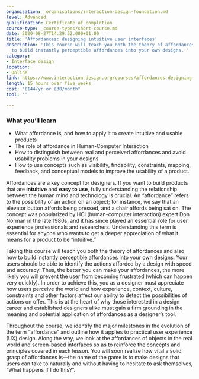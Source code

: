 ```yaml
---
organisation: _organisations/interaction-design-foundation.md
level: Advanced
qualification: Certificate of completion
course-type: _course-types/short-course.md
date: 2020-08-27T14:29:52.000+01:00
title: 'Affordances: designing intuitive user interfaces'
description: 'This course will teach you both the theory of affordances and also how
  to build instantly perceptible affordances into your own designs. '
category:
- Interface design
location:
- Online
link: https://www.interaction-design.org/courses/affordances-designing-intuitive-user-interfaces
length: 15 hours over five weeks
cost: "£144/yr or £30/month"
tool: ''

---
```

### What you’ll learn

* What affordance is, and how to apply it to create intuitive and usable products
* The role of affordance in Human-Computer Interaction
* How to distinguish between real and perceived affordances and avoid usability problems in your designs
* How to use concepts such as visibility, findability, constraints, mapping, feedback, and conceptual models to improve the usability of a product.

Affordances are a key concept for designers. If you want to build products that are **intuitive** and **easy to use**, fully understanding the relationship between the human mind and technology is crucial. An “affordance” refers to the possibility of an action on an object; for instance, we say that an elevator button affords being pressed, and a chair affords being sat on. The concept was popularized by HCI (human-computer interaction) expert Don Norman in the late 1980s, and it has since played an essential role for user experience professionals and researchers. Understanding this term is essential for anyone who wants to get a deeper appreciation of what it means for a product to be “intuitive.”

Taking this course will teach you both the theory of affordances and also how to build instantly perceptible affordances into your own designs. Your users should be able to identify the actions afforded by a design with speed and accuracy. Thus, the better you can make your affordances, the more likely you will prevent the user from becoming frustrated (which can happen very quickly). In order to achieve this, you as a designer must appreciate how users perceive the world and how experience, context, culture, constraints and other factors affect our ability to detect the possibilities of actions on offer. This is at the heart of why those interested in a design career and established designers alike must gain a firm grounding in the meaning and potential application of affordances as a designer’s tool.

Throughout the course, we identify the major milestones in the evolution of the term “affordance” and outline how it applies to practical user experience (UX) design. Along the way, we look at the affordances of objects in the real world and screen-based interfaces so as to reinforce the concepts and principles covered in each lesson. You will soon realize how vital a solid grasp of affordances is—the name of the game is to make designs that users can take to naturally and without having to hesitate to ask themselves, “What happens if I do this?”.